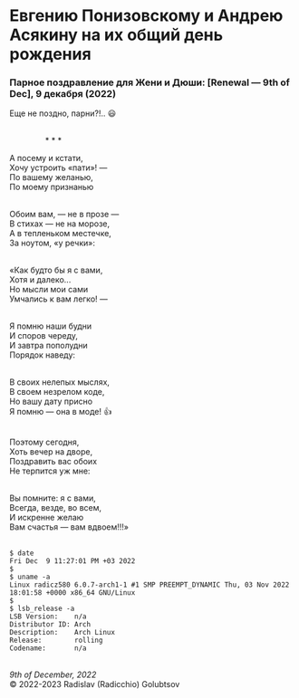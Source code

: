 <style>p{text-align:left}</style>
# Евгению Понизовскому и Андрею Асякину на их общий день рождения

### Парное поздравление для Жени и Дюши: [Renewal &mdash; 9th of Dec], 9 декабря (2022)

Еще не поздно, парни?!.. :smiley:

<br />&nbsp;&nbsp;&nbsp;&nbsp;&nbsp;&nbsp;&nbsp;&nbsp;&nbsp;&nbsp;&nbsp;&nbsp;&nbsp;&nbsp;&nbsp;&nbsp;\* \* \*

А посему и кстати,<br />
Хочу устроить &laquo;пати&raquo;! &mdash;<br />
По вашему желанью,<br />
По моему признанью

<br />Обоим вам, &mdash; не в прозе &mdash;<br />
В стихах &mdash; не на морозе,<br />
А в тепленьком местечке,<br />
За ноутом, &laquo;у речки&raquo;:

<br />&laquo;Как будто бы я с вами,<br />
Хотя и далеко...<br />
Но мысли мои сами<br />
Умчались к вам легко! &mdash;

<br />Я помню наши будни<br />
И споров череду,<br />
И завтра пополудни<br />
Порядок наведу:

<br />В своих нелепых мыслях,<br />
В своем незрелом коде,<br />
Но вашу дату присно<br />
Я помню &mdash; она в моде! :+1:

<br />Поэтому сегодня,<br />
Хоть вечер на дворе,<br />
Поздравить вас обоих<br />
Не терпится уж мне:

<br />Вы помните: я с вами,<br />
Всегда, везде, во всем,<br />
И искренне желаю<br />
Вам счастья &mdash; вам вдвоем!!!&raquo;<br /><br />

```
$ date
Fri Dec  9 11:27:01 PM +03 2022
$
$ uname -a
Linux radicz580 6.0.7-arch1-1 #1 SMP PREEMPT_DYNAMIC Thu, 03 Nov 2022 18:01:58 +0000 x86_64 GNU/Linux
$
$ lsb_release -a
LSB Version:    n/a
Distributor ID: Arch
Description:    Arch Linux
Release:        rolling
Codename:       n/a
```

<br />*9th of December, 2022*<br />
&copy; 2022-2023 Radislav (Radicchio) Golubtsov
